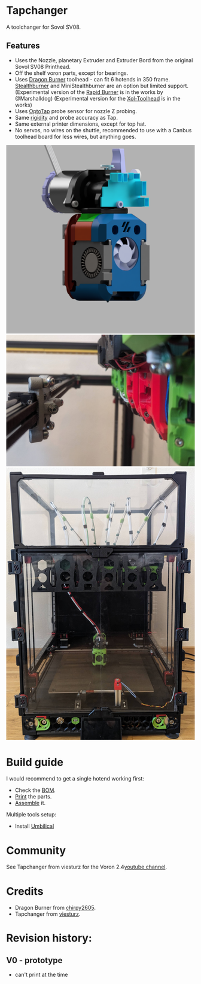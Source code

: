 # Tapchanger

A toolchanger for Sovol SV08.

## Features
* Uses the Nozzle, planetary Extruder and Extruder Bord from the original Sovol SV08 Printhead.
* Off the shelf voron parts, except for bearings.
* Uses [Dragon Burner](https://github.com/chirpy2605/voron/tree/main/V0/Dragon_Burner) toolhead - can fit 6 hotends in 350 frame. [Stealthburner](https://github.com/VoronDesign/Voron-Stealthburner) and MiniStealthburner 
are an option but limited support. (Experimental version of the [Rapid Burner](https://github.com/chirpy2605/voron/tree/main/V0/Rapid_Burner) is in the works by @Marshalldog) (Experimental version for the [Xol-Toolhead](https://github.com/Armchair-Engineering/Xol-Toolhead) is in the works)
* Uses [OptoTap](https://www.google.com/search?q=optotap) probe sensor for nozzle Z probing.
* Same [rigidity](https://youtu.be/mGRXtK9F408) and probe accuracy as Tap.
* Same external printer dimensions, except for top hat.
* No servos, no wires on the shuttle, recommended to use with a Canbus toolhead board for less wires, but anything goes.

![Sovol Rebuild](/images/sovol-tapchanger/Dragon_Burner_Sovol-rebuild_fl.png)
![Voron Shuttle](/images/voron-tapchanger/shuttle-pomo.jpg)
![Voron Printer](/images/voron-tapchanger/printer.jpg) 

# Build guide

I would recommend to get a single hotend working first:

* Check the [BOM](/Tapchanger/BOM.md).
* [Print](./Print%20Guide.md) the parts.
* [Assemble](/Tapchanger/Assembly.md) it.

Multiple tools setup:
* Install [Umbilical](/Umbilical/Umbilical.md)

# Community



See Tapchanger from viesturz for the Voron 2.4[youtube channel](https://www.youtube.com/playlist?list=PLqU7kX5nUJDRDw5z0NLwJ22OkV6fbjnSW).

# Credits

- Dragon Burner from [chirpy2605](https://github.com/chirpy2605/voron/tree/main/V0/Dragon_Burner).
- Tapchanger from [viesturz](https://github.com/viesturz/tapchanger).


# Revision history:

## V0 - prototype
 
 - can't print at the time
